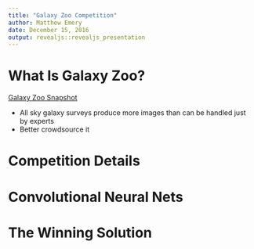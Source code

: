 ```yaml
---
title: "Galaxy Zoo Competition"
author: Matthew Emery
date: December 15, 2016
output: revealjs::revealjs_presentation
---
```


# What Is Galaxy Zoo?

[Galaxy Zoo Snapshot](../img/GalaxyZoo.jpg)

- All sky galaxy surveys produce more images than can be handled just by experts
- Better crowdsource it

# Competition Details


# Convolutional Neural Nets

# The Winning Solution